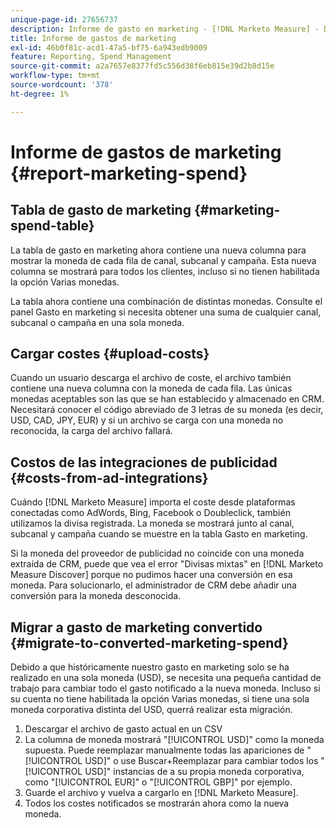 ```yaml
---
unique-page-id: 27656737
description: Informe de gasto en marketing - [!DNL Marketo Measure] - Documentación del producto
title: Informe de gastos de marketing
exl-id: 46b0f81c-acd1-47a5-bf75-6a943edb9009
feature: Reporting, Spend Management
source-git-commit: a2a7657e8377fd5c556d38f6eb815e39d2b8d15e
workflow-type: tm+mt
source-wordcount: '378'
ht-degree: 1%

---
```


# Informe de gastos de marketing {#report-marketing-spend}

## Tabla de gasto de marketing {#marketing-spend-table}

La tabla de gasto en marketing ahora contiene una nueva columna para mostrar la moneda de cada fila de canal, subcanal y campaña. Esta nueva columna se mostrará para todos los clientes, incluso si no tienen habilitada la opción Varias monedas.

La tabla ahora contiene una combinación de distintas monedas. Consulte el panel Gasto en marketing si necesita obtener una suma de cualquier canal, subcanal o campaña en una sola moneda.

## Cargar costes {#upload-costs}

Cuando un usuario descarga el archivo de coste, el archivo también contiene una nueva columna con la moneda de cada fila. Las únicas monedas aceptables son las que se han establecido y almacenado en CRM. Necesitará conocer el código abreviado de 3 letras de su moneda (es decir, USD, CAD, JPY, EUR) y si un archivo se carga con una moneda no reconocida, la carga del archivo fallará.

## Costos de las integraciones de publicidad {#costs-from-ad-integrations}

Cuándo [!DNL Marketo Measure] importa el coste desde plataformas conectadas como AdWords, Bing, Facebook o Doubleclick, también utilizamos la divisa registrada. La moneda se mostrará junto al canal, subcanal y campaña cuando se muestre en la tabla Gasto en marketing.

Si la moneda del proveedor de publicidad no coincide con una moneda extraída de CRM, puede que vea el error &quot;Divisas mixtas&quot; en [!DNL Marketo Measure Discover] porque no pudimos hacer una conversión en esa moneda. Para solucionarlo, el administrador de CRM debe añadir una conversión para la moneda desconocida.

## Migrar a gasto de marketing convertido {#migrate-to-converted-marketing-spend}

Debido a que históricamente nuestro gasto en marketing solo se ha realizado en una sola moneda (USD), se necesita una pequeña cantidad de trabajo para cambiar todo el gasto notificado a la nueva moneda. Incluso si su cuenta no tiene habilitada la opción Varias monedas, si tiene una sola moneda corporativa distinta del USD, querrá realizar esta migración.

1. Descargar el archivo de gasto actual en un CSV
1. La columna de moneda mostrará &quot;[!UICONTROL USD]&quot; como la moneda supuesta. Puede reemplazar manualmente todas las apariciones de &quot;[!UICONTROL USD]&quot; o use Buscar+Reemplazar para cambiar todos los &quot;[!UICONTROL USD]&quot; instancias de a su propia moneda corporativa, como &quot;[!UICONTROL EUR]&quot; o &quot;[!UICONTROL GBP]&quot; por ejemplo.
1. Guarde el archivo y vuelva a cargarlo en [!DNL Marketo Measure].
1. Todos los costes notificados se mostrarán ahora como la nueva moneda.
